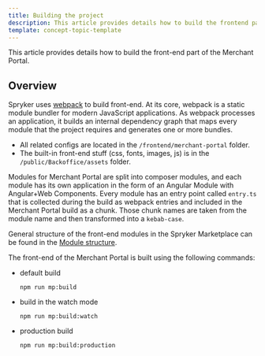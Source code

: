 ```yaml
---
title: Building the project
description: This article provides details how to build the frontend part of the Merchant Portal.
template: concept-topic-template
---
```



This article provides details how to build the front-end part of the Merchant Portal.

## Overview
Spryker uses [webpack](https://webpack.js.org/guides/getting-started/) to build front-end.
At its core, webpack is a static module bundler for modern JavaScript applications. As webpack processes an application, it builds an internal dependency graph that maps every module that the project requires and generates one or more bundles.
- All related configs are located in the `/frontend/merchant-portal` folder. 
- The built-in front-end stuff (css, fonts, images, js) is in the `/public/Backoffice/assets` folder.

Modules for Merchant Portal are split into composer modules, and each module has its own application in the form of an Angular Module with Angular+Web Components.
Every module has an entry point called `entry.ts` that is collected during the build as webpack entries and included in the Merchant Portal build as a chunk.
Those chunk names are taken from the module name and then transformed into a `kebab-case`.

General structure of the front-end modules in the Spryker Marketplace can be found in the [Module structure](/docs/marketplace/dev/front-end/project-structure.html#module-structure).

The front-end of the Merchant Portal is built using the following commands:

- default build
    ```npm
    npm run mp:build
    ```
 
- build in the watch mode
    ```npm
    npm run mp:build:watch
    ```

- production build
    ```npm
    npm run mp:build:production
    ```


